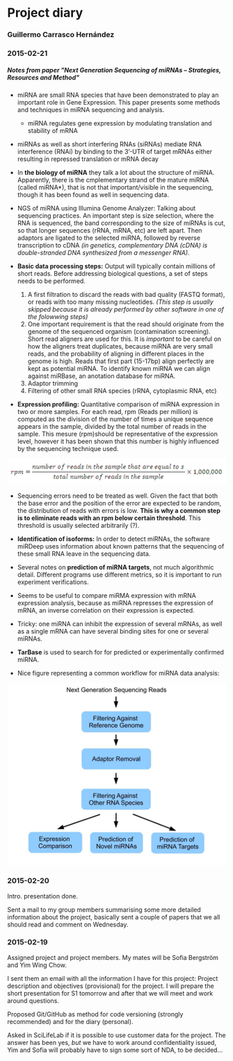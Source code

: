 # Project diary

### Guillermo Carrasco Hernández

### 2015-02-21

##### Notes from paper "_Next Generation Sequencing of miRNAs – Strategies, Resources and Method_"

* miRNA are small RNA species that have been demonstrated to play an important role in Gene Expression. This paper presents some methods and techniques in miRNA sequencing and analysis.
	* miRNA regulates gene expression by modulating translation and stability of mRNA
* miRNAs as well as short interfering RNAs (siRNAs) mediate RNA interference (RNAi)
by binding to the 3’-UTR of target mRNAs either resulting in repressed translation or mRNA decay

* In **the biology of miRNA** they talk a lot about the structure of miRNA. Apparently, there is the cmplementary strand of the mature miRNA (called miRNA*), that is not that important/visible in the sequencing, though it has been found as well in sequencing data.

* NGS of miRNA using Illumina Genome Analyzer: Talking about sequencing practices. An important step is size selection, where the RNA is sequenced, the band corresponding to the size of miRNAs is cut, so that longer sequences (rRNA,
mRNA, etc) are left apart. Then adaptors are ligated to the selected miRNA, followed by reverse transcription to cDNA _(in genetics, complementary DNA (cDNA) is double-stranded DNA synthesized from a messenger RNA)_.

* **Basic data processing steps:** Output will typically contain millions of short reads. Before addressing biological questions, a set of steps needs to be performed.
	1. A first filtration to discard the reads with bad quality (FASTQ format), or
	reads with too many missing nucleotides. _(This step is usually skipped because it is already performed by other software in one of the folowwing steps)_
	2. One important requirement is that the read should originate from the genome of the sequenced organism (contamination screening). Short read aligners are used for this. It is *important* to be careful on how the aligners treat duplicates, because miRNA are very small reads, and the probability of aligning in different places in the genome is high. Reads that first part (15-17bp) align perfectly are kept as potential miRNA. To identify known miRNA we can align against miRBase, an anotation database for miRNA.
	3. Adaptor trimming
	4. Filtering of other small RNA species (rRNA, cytoplasmic RNA, etc)

* **Expression profiling:** Quantitative comparison of miRNA expression in two or more samples. For each read, rpm (Reads per million) is computed as the division of the number of times a unique sequence appears in the sample, divided by the total number of reads in the sample. This mesure (rpm)should be representative of the expression level, however it has been shown that this number is highly influenced by the sequencing technique used.

![rpm formula](https://raw.githubusercontent.com/guillermo-carrasco/bio_data_analysis/master/project/doc/figures/rpm.png)

* Sequencing errors need to be treated as well. Given the fact that both the base error and the position of the error are expected to be random, the distribution of reads with errors is low. **This is why a common step is to eliminate reads with an rpm below certain threshold**. This threshold is usually selected arbitrarily (?).

* **Identification of isoforms:** In order to detect miRNAs, the software miRDeep
uses information about known patterns that the sequencing of these small RNA leave in the sequencing data.

* Several notes on **prediction of miRNA targets**, not much algorithmic detail. Different programs use different metrics, so it is important to run experiment verifications.

* Seems to be useful to compare miRMA expression with mRNA expression analysis, because as miRNA represses the expression of mRNA, an inverse correlation on their expression is expected.

* Tricky: one miRNA can inhibit the expression of several mRNAs, as well as a single mRNA can have several binding sites for one or several miRNAs.

* **TarBase** is used to search for for predicted or experimentally confirmed miRNA.

* Nice figure representing a common workflow for miRNA data analysis:

![Workflow for miRNA data analysis](https://raw.githubusercontent.com/guillermo-carrasco/bio_data_analysis/master/project/doc/figures/miRNA_analysis_workflow.png)

### 2015-02-20

Intro. presentation done.

Sent a mail to my group members summarising some more detailed information about the project, basically sent a couple of papers
that we all should read and comment on Wednesday.

### 2015-02-19

Assigned project and project members. My mates will be Sofia Bergström and Yim Wing Chow.

I sent them an email with all the information I have for this project: Project
description and objectives (provisional) for the project. I will prepare the short
presentation for S1 tomorrow and after that we will meet and work around questions.

Proposed Git/GitHub as method for code versioning (strongly recommended) and for
the diary (personal).

Asked in SciLifeLab if it is possible to use customer data for the project. The
answer has been yes, _but_ we have to work around confidentiality issued, Yim and
Sofia will probably have to sign some sort of NDA, to be decided...

